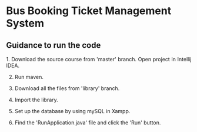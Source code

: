 # Bus Booking Ticket Management System

## Guidance to run the code
<p style="text-align: justify;">
1. Download the source course from 'master' branch. Open project in Intellij IDEA.
  
2. Run maven.
   
3. Download all the files from 'library' branch.
   
4. Import the library.
   
5. Set up the database by using mySQL in Xampp.
   
6. Find the 'RunApplication.java' file and click the 'Run' button.
</p>
